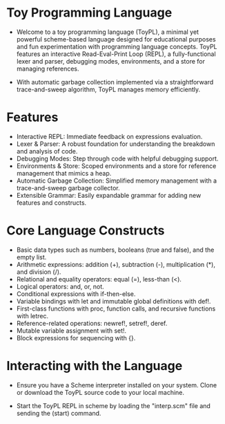 # Toy Programming Language
- Welcome to a toy programming language (ToyPL), a minimal yet powerful scheme-based language designed for educational purposes and fun experimentation with programming language concepts. ToyPL features an interactive Read-Eval-Print Loop (REPL), a fully-functional lexer and parser, debugging modes, environments, and a store for managing references.

- With automatic garbage collection implemented via a straightforward trace-and-sweep algorithm, ToyPL manages memory efficiently.

# Features
- Interactive REPL: Immediate feedback on expressions evaluation.
- Lexer & Parser: A robust foundation for understanding the breakdown and analysis of code.
- Debugging Modes: Step through code with helpful debugging support. 
- Environments & Store: Scoped environments and a store for reference management that mimics a heap.
- Automatic Garbage Collection: Simplified memory management with a trace-and-sweep garbage collector.
- Extensible Grammar: Easily expandable grammar for adding new features and constructs.

# Core Language Constructs
- Basic data types such as numbers, booleans (true and false), and the empty list.
- Arithmetic expressions: addition (+), subtraction (-), multiplication (*), and division (/).
- Relational and equality operators: equal (=), less-than (<).
- Logical operators: and, or, not.
- Conditional expressions with if-then-else.
- Variable bindings with let and immutable global definitions with def!.
- First-class functions with proc, function calls, and recursive functions with letrec.
- Reference-related operations: newref!, setref!, deref.
- Mutable variable assignment with set!.
- Block expressions for sequencing with {}.

# Interacting with the Language
- Ensure you have a Scheme interpreter installed on your system. Clone or download the ToyPL source code to your local machine.

- Start the ToyPL REPL in scheme by loading the "interp.scm" file and sending the (start) command. 